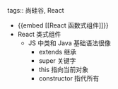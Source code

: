 tags:: 尚硅谷, React

- {{embed [[React 函数式组件]]}}
- React 类式组件
	- JS 中类和 Java 基础语法很像
		- extends 继承
		- super 关键字
		- this 指向当前对象
		- constructor 指代所有